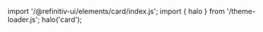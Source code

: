 <!--
type: template
name: card
-->

import '/@refinitiv-ui/elements/card/index.js';
import { halo } from '/theme-loader.js';
halo('card');
